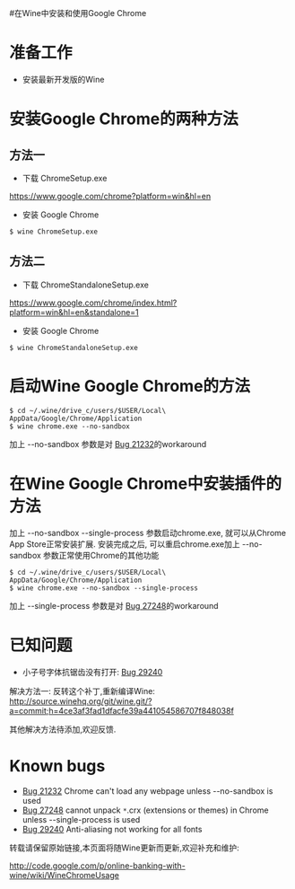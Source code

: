 #在Wine中安装和使用Google Chrome


# 准备工作 #

  * 安装最新开发版的Wine

# 安装Google Chrome的两种方法 #

## 方法一 ##

  * 下载 ChromeSetup.exe

https://www.google.com/chrome?platform=win&hl=en

  * 安装 Google Chrome

```
$ wine ChromeSetup.exe
```

## 方法二 ##

  * 下载 ChromeStandaloneSetup.exe

https://www.google.com/chrome/index.html?platform=win&hl=en&standalone=1

  * 安装 Google Chrome

```
$ wine ChromeStandaloneSetup.exe
```

# 启动Wine Google Chrome的方法 #

```
$ cd ~/.wine/drive_c/users/$USER/Local\ AppData/Google/Chrome/Application
$ wine chrome.exe --no-sandbox
```

加上 --no-sandbox 参数是对 [Bug 21232](http://bugs.winehq.org/show_bug.cgi?id=21232)的workaround

# 在Wine Google Chrome中安装插件的方法 #

加上 --no-sandbox --single-process 参数启动chrome.exe, 就可以从Chrome App Store正常安装扩展. 安装完成之后, 可以重启chrome.exe加上 --no-sandbox 参数正常使用Chrome的其他功能



```
$ cd ~/.wine/drive_c/users/$USER/Local\ AppData/Google/Chrome/Application
$ wine chrome.exe --no-sandbox --single-process
```

加上 --single-process 参数是对 [Bug 27248](http://bugs.winehq.org/show_bug.cgi?id=27248)的workaround


# 已知问题 #

  * 小子号字体抗锯齿没有打开: [Bug 29240](http://bugs.winehq.org/show_bug.cgi?id=29240)

解决方法一: 反转这个补丁,重新编译Wine: http://source.winehq.org/git/wine.git/?a=commit;h=4ce3af3fad1dfacfe39a441054586707f848038f

其他解决方法待添加,欢迎反馈.


# Known bugs #

  * [Bug 21232](http://bugs.winehq.org/show_bug.cgi?id=21232) Chrome can't load any webpage unless --no-sandbox is used
  * [Bug 27248](http://bugs.winehq.org/show_bug.cgi?id=27248) cannot unpack `*`.crx (extensions or themes) in Chrome unless --single-process is used
  * [Bug 29240](http://bugs.winehq.org/show_bug.cgi?id=29240) Anti-aliasing not working for all fonts


转载请保留原始链接,本页面将随Wine更新而更新,欢迎补充和维护:

http://code.google.com/p/online-banking-with-wine/wiki/WineChromeUsage
